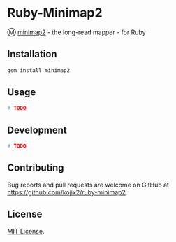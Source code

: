 # Ruby-Minimap2

:m: [minimap2](https://github.com/lh3/minimap2) - the long-read mapper - for Ruby

## Installation

```sh
gem install minimap2
```

## Usage

```sh
# TODO
```


## Development

```sh
# TODO
```

## Contributing

Bug reports and pull requests are welcome on GitHub at https://github.com/kojix2/ruby-minimap2.

## License

[MIT License](https://opensource.org/licenses/MIT).
